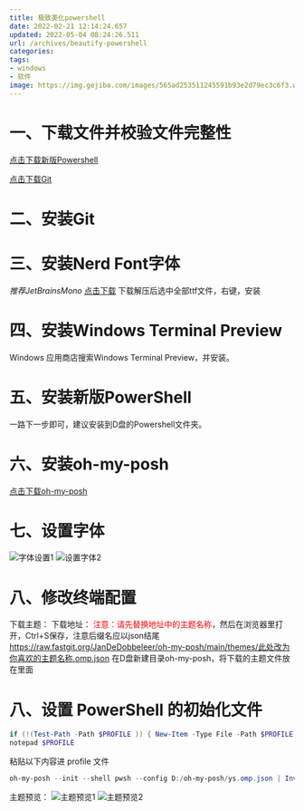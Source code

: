 ```yaml
---
title: 极致美化powershell
date: 2022-02-21 12:14:24.657
updated: 2022-05-04 08:24:26.511
url: /archives/beautify-powershell
categories: 
tags: 
- windows
- 软件
image: https://img.gejiba.com/images/565ad253511245591b93e2d79ec3c6f3.webp
---
```


# 一、下载文件并校验文件完整性
[点击下载新版Powershell](https://hub.fastgit.xyz/PowerShell/PowerShell/releases/latest)

[点击下载Git](https://hub.fastgit.xyz/git-for-windows/git/releases/latest)
# 二、安装Git
# 三、安装Nerd Font字体
*推荐JetBrainsMono*
[点击下载](https://hub.fastgit.xyz/ryanoasis/nerd-fonts/releases/latest)
下载解压后选中全部ttf文件，右键，安装
# 四、安装Windows Terminal Preview
Windows 应用商店搜索Windows Terminal Preview，并安装。
# 五、安装新版PowerShell
一路下一步即可，建议安装到D盘的Powershell文件夹。
# 六、安装oh-my-posh
[点击下载oh-my-posh](https://hub.fastgit.xyz/JanDeDobbeleer/oh-my-posh/releases/download/v7.16.2/install-amd64.exe)
# 七、设置字体
![字体设置1](https://img.gejiba.com/images/1a03655068e1df483525e55ea3bb8e2e.webp)
![设置字体2](https://img.gejiba.com/images/55ba23a7faf29579ce8cd60f95ebf61a.webp)
# 八、修改终端配置
下载主题：
下载地址：
<span style="color:red">注意：请先替换地址中的主题名称</span>，然后在浏览器里打开，Ctrl+S保存，注意后缀名应以json结尾
https://raw.fastgit.org/JanDeDobbeleer/oh-my-posh/main/themes/此处改为你喜欢的主题名称.omp.json
在D盘新建目录oh-my-posh，将下载的主题文件放在里面
# 八、设置 PowerShell 的初始化文件
```powershell
if (!(Test-Path -Path $PROFILE )) { New-Item -Type File -Path $PROFILE -Force }
notepad $PROFILE
```
粘贴以下内容进 profile 文件
```powershell
oh-my-posh --init --shell pwsh --config D:/oh-my-posh/ys.omp.json | Invoke-Expression
```

主题预览：
![主题预览1](https://img.gejiba.com/images/b64b31060fdd99e11c08962d785fd887.webp)
![主题预览2](https://img.gejiba.com/images/0fccd6fb610e9fe59572c17be2fdc8ec.webp)
